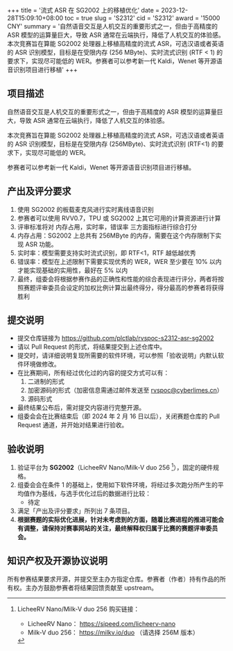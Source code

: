 +++
title = '流式 ASR 在 SG2002 上的移植优化'
date = 2023-12-28T15:09:10+08:00
toc = true
slug = 'S2312'
cid = 'S2312'
award = '15000 CNY'
summary = '自然语音交互是人机交互的重要形式之一，但由于高精度的 ASR 模型的运算量巨大，导致 ASR 通常在云端执行，降低了人机交互的体验感。本次竞赛旨在算能 SG2002 处理器上移植高精度的流式 ASR，可选汉语或者英语的 ASR 识别模型，目标是在受限内存 (256 MByte)、实时流式识别 (RTF < 1) 的要求下，实现尽可能低的 WER。参赛者可以参考新一代 Kaldi，Wenet 等开源语音识别项目进行移植'
+++

## 项目描述

自然语音交互是人机交互的重要形式之一，但由于高精度的 ASR 模型的运算量巨大，导致 ASR 通常在云端执行，降低了人机交互的体验感。

本次竞赛旨在算能 SG2002 处理器上移植高精度的流式 ASR，可选汉语或者英语的 ASR 识别模型，目标是在受限内存 (256MByte)、实时流式识别 (RTF<1) 的要求下，实现尽可能低的 WER。

参赛者可以参考新一代 Kaldi，Wenet 等开源语音识别项目进行移植。

## 产出及评分要求

1. 使用 SG2002 的板载麦克风进行实时离线语音识别
2. 参赛者可以使用 RVV0.7，TPU 或 SG2002 上其它可用的计算资源进行计算
3. 评审标准将对 内存占用，实时率，错误率 三方面指标进行综合打分
4. 内存占用：SG2002 上总共有 256MByte 的内存，需要在这个内存限制下实现 ASR 功能。
5. 实时率：模型需要支持实时流式识别，即 RTF<1，RTF 越低越优秀
6. 错误率：模型在上述限制下需要实现优秀的 WER，WER 至少要在 10% 以内才能实现基础的实用性，最好在 5% 以内
7. 最终，组委会将根据参赛作品的正确性和性能的综合表现进行评分，两者将按照赛题评审委员会设定的加权比例计算出最终得分，得分最高的参赛者将获得胜利

## 提交说明

* 提交仓库链接为 https://github.com/plctlab/rvspoc-s2312-asr-sg2002
* 请以 Pull Request 的形式，将结果提交到上述仓库中。
* 提交时，请详细说明复现所需要的软件环境，可以参照「验收说明」内默认软件环境做修改。
* 在比赛期间，所有经过优化过的内容的提交方式可以有：
  1. 二进制的形式
  2. 加密源码的形式（加密信息需通过邮件发送至 rvspoc@cyberlimes.cn）
  3. 源码形式
* 最终结果公布后，需对提交内容进行完整开源。
* 组委会会在比赛结束后（即 2024 年 2 月 16 日以后），关闭赛题仓库的 Pull Request 通道，并开始对结果进行验收。

## 验收说明

1. 验证平台为 **SG2002**（LicheeRV Nano/Milk-V duo 256 [^1]），固定的硬件规格。
2. 组委会会在条件 1 的基础上，使用如下软件环境，将经过多次跑分所产生的平均值作为基线，与选手优化过后的数据进行比较：
   - 待定
3. 满足「产出及评分要求」所列出 7 条项目。
4. **根据赛题的实际优化进展，针对未考虑到的方面，随着比赛进程的推进可能会有调整，请保持对赛事网站的关注，最终解释权归属于比赛的赛题评审委员会。**

## 知识产权及开源协议说明

所有参赛结果要求开源，并提交至主办方指定仓库。参赛者（作者）持有作品的所有权。主办方鼓励参赛者将结果回馈贡献至 upstream。


[^1]: LicheeRV Nano/Milk-V duo 256 购买链接：
      - LicheeRV Nano： https://sipeed.com/licheerv-nano
      - Milk-V duo 256： https://milkv.io/duo （请选择 256M 版本）
